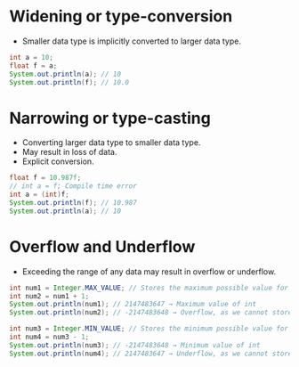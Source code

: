 # Widening or type-conversion

- Smaller data type is implicitly converted to larger data type.

```java
int a = 10;
float f = a;
System.out.println(a); // 10
System.out.println(f); // 10.0
```

# Narrowing or type-casting

- Converting larger data type to smaller data type.
- May result in loss of data.
- Explicit conversion.

```java
float f = 10.987f;
// int a = f; Compile time error
int a = (int)f;
System.out.println(f); // 10.987
System.out.println(a); // 10
```

# Overflow and Underflow

- Exceeding the range of any data may result in overflow or underflow.

```java
int num1 = Integer.MAX_VALUE; // Stores the maximum possible value for int data type
int num2 = num1 + 1;
System.out.println(num1); // 2147483647 → Maximum value of int
System.out.println(num2); // -2147483648 → Overflow, as we cannot store more than its max limit

int num3 = Integer.MIN_VALUE; // Stores the minimum possible value for int data type
int num4 = num3 - 1;
System.out.println(num3); // -2147483648 → Minimum value of int
System.out.println(num4); // 2147483647 → Underflow, as we cannot store less than its min limit
```
